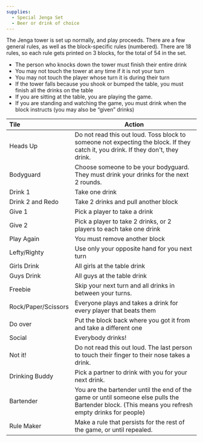 ```yaml
---
supplies:
  - Special Jenga Set
  - Beer or drink of choice
---
```

The Jenga tower is set up normally, and play proceeds. There are a few general rules, as well as the block-specific rules (numbered). There are 18 rules, so each rule gets printed on 3 blocks, for the total of 54 in the set.
- The person who knocks down the tower must finish their entire drink
- You may not touch the tower at any time if it is not your turn
- You may not touch the player whose turn it is during their turn
- If the tower falls because you shook or bumped the table, you must finish all the drinks on the table
- If you are sitting at the table, you are playing the game.
- If you are standing and watching the game, you must drink when the block instructs (you may also be “given” drinks)

Tile | Action
:---|---
Heads Up | Do not read this out loud. Toss block to someone not expecting the block. If they catch it, you drink. If they don't, they drink.
Bodyguard | Choose someone to be your bodyguard. They must drink your drinks for the next 2 rounds.
Drink 1 | Take one drink
Drink 2 and Redo | Take 2 drinks and pull another block
Give 1 | Pick a player to take a drink
Give 2 | Pick a player to take 2 drinks, or 2 players to each take one drink
Play Again | You must remove another block
Lefty/Righty | Use only your opposite hand for you next turn
Girls Drink | All girls at the table drink
Guys Drink | All guys at the table drink
Freebie | Skip your next turn and all drinks in between your turns.
Rock/Paper/Scissors | Everyone plays and takes a drink for every player that beats them
Do over | Put the block back where you got it from and take a different one
Social | Everybody drinks!
Not it! | Do not read this out loud. The last person to touch their finger to their nose takes a drink.
Drinking Buddy | Pick a partner to drink with you for your next drink.
Bartender | You are the bartender until the end of the game or until someone else pulls the Bartender block. (This means you refresh empty drinks for people)
Rule Maker | Make a rule that persists for the rest of the game, or until repealed.
